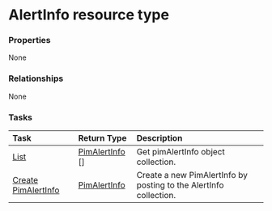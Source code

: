 # AlertInfo resource type



### Properties
None

### Relationships
None


### Tasks

| Task		   | Return Type	|Description|
|:---------------|:--------|:----------|
|[List](../api/pimalertinfo_list.md) | [PimAlertInfo](pimalertinfo.md) [] |Get pimAlertInfo object collection. |
|[Create PimAlertInfo](../api/pimalertinfo_post_alertinfo.md) |[PimAlertInfo](pimalertinfo.md)| Create a new PimAlertInfo by posting to the AlertInfo collection.|

<!-- uuid: 0917f6eb-e15c-41d8-bd9a-25db084e8572
2015-10-16 10:07:44 UTC -->
<!-- {
  "type": "#page.annotation",
  "description": "AlertInfo resource",
  "keywords": "",
  "section": "documentation",
  "tocPath": ""
}-->